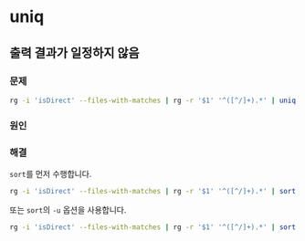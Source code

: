 # uniq

## 출력 결과가 일정하지 않음

### 문제

```bash
rg -i 'isDirect' --files-with-matches | rg -r '$1' '^([^/]+).*' | uniq | sort
```

### 원인

### 해결

`sort`를 먼저 수행합니다.

```bash
rg -i 'isDirect' --files-with-matches | rg -r '$1' '^([^/]+).*' | sort | uniq
```

또는 `sort`의 `-u` 옵션을 사용합니다.

```bash
rg -i 'isDirect' --files-with-matches | rg -r '$1' '^([^/]+).*' | sort -u
```
